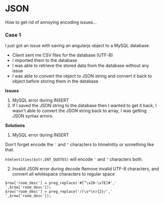 # JSON
How to get rid of annoying encoding issues...

### Case 1
I just got an issue with saving an angularjs object to a MySQL database.

- Client sent me CSV files for the database (UTF-8)
- I imported them to the database
- I was able to retrieve the stored data from the database without any issue
- I was able to convert the object to JSON string and convert it back to object before storing them in the database

**Issues**

1. MySQL error during INSERT
2. If I saved the JSON string to the database then I wanted to get it back, I wasn't able to convert the JSON string back to array, I was getting JSON syntax errors.

**Solutions**

1. MySQL error during INSERT

Don't forget encode the `'` and `"` characters to htmelntity or something like that.

`htmlentities($str,ENT_QUOTES)` will encode `'` and `"` characters both.

2. Invalid JSON error during decode
Remove invalid UTF-8 characters, and convert all whitespace characters to regular space
```
$row['room_desc'] = preg_replace('#[^\x20-\x7E]#',' ',$row['room_desc']);
$row['room_desc'] = preg_replace('/(\s*\n){2}/',' ',$row['room_desc']);
```

